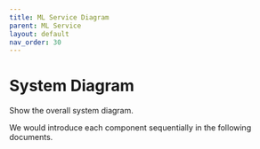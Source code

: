 ```yaml
---
title: ML Service Diagram
parent: ML Service
layout: default
nav_order: 30
---
```

# System Diagram
 Show the overall system diagram.
 
We would introduce each component sequentially in the following documents.